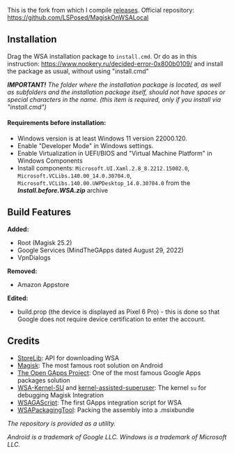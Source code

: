 This is the fork from which I compile [releases](https://github.com/MrKristofere/WSA-with-GApps-Releases/releases). Official repository: https://github.com/LSPosed/MagiskOnWSALocal

## Installation

 Drag the WSA installation package to `install.cmd`.
 Or do as in this instruction: https://www.nookery.ru/decided-error-0x800b0109/ and install the package as usual, without using "install.cmd"

 ***IMPORTANT!** The folder where the installation package is located, as well as subfolders and the installation package itself, should not have spaces or special characters in the name. (this item is required, only if you install via "install.cmd")*

 #### Requirements before installation:
- Windows version is at least Windows 11 version 22000.120.
- Enable "Developer Mode" in Windows settings.
- Enable Virtualization in UEFI/BIOS and "Virtual Machine Platform" in Windows Components
- Install components: `Microsoft.UI.Xaml.2.8_8.2212.15002.0`, `Microsoft.VCLibs.140.00_14.0.30704.0`, `Microsoft.VCLibs.140.00.UWPDesktop_14.0.30704.0` from the ***Install.before.WSA.zip*** archive

## Build Features
**Added:**
- Root (Magisk 25.2)
- Google Services (MindTheGApps dated August 29, 2022)
- VpnDialogs

**Removed:**
- Amazon Appstore
 
**Edited:**
- build.prop (the device is displayed as Pixel 6 Pro) - this is done so that Google does not require device certification to enter the account.


## Credits

- [StoreLib](https://github.com/StoreDev/StoreLib): API for downloading WSA
- [Magisk](https://github.com/topjohnwu/Magisk): The most famous root solution on Android
- [The Open GApps Project](https://opengapps.org): One of the most famous Google Apps packages solution
- [WSA-Kernel-SU](https://github.com/LSPosed/WSA-Kernel-SU) and [kernel-assisted-superuser](https://git.zx2c4.com/kernel-assisted-superuser/): The kernel `su` for debugging Magisk Integration
- [WSAGAScript](https://github.com/ADeltaX/WSAGAScript): The first GApps integration script for WSA
- [WSAPackagingTool](https://github.com/WSA-Community/WSAPackagingTool): Packing the assembly into a .msixbundle

_The repository is provided as a utility._

_Android is a trademark of Google LLC. Windows is a trademark of Microsoft LLC._

